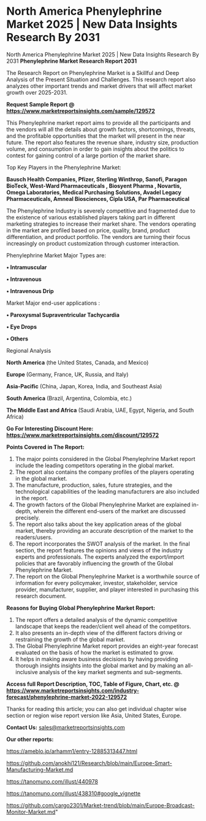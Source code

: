 # North America Phenylephrine Market 2025 | New Data Insights Research By 2031
North America Phenylephrine Market 2025 | New Data Insights Research By 2031
<strong>Phenylephrine Market Research Report 2031</strong>

The Research Report on Phenylephrine Market is a Skillful and Deep Analysis of the Present Situation and Challenges. This research report also analyzes other important trends and market drivers that will affect market growth over 2025-2031.

<strong>Request Sample Report @ <a href=https://www.marketreportsinsights.com/sample/129572>https://www.marketreportsinsights.com/sample/129572</a></strong>

This Phenylephrine market report aims to provide all the participants and the vendors will all the details about growth factors, shortcomings, threats, and the profitable opportunities that the market will present in the near future. The report also features the revenue share, industry size, production volume, and consumption in order to gain insights about the politics to contest for gaining control of a large portion of the market share.

Top Key Players in the Phenylephrine Market:

<strong>Bausch Health Companies, Pfizer, Sterling Winthrop, Sanofi, Paragon BioTeck, West-Ward Pharmaceuticals , Biosyent Pharma , Novartis, Omega Laboratories, Medical Purchasing Solutions, Avadel Legacy Pharmaceuticals, Amneal Biosciences, Cipla USA, Par Pharmaceutical</strong>

The Phenylephrine Industry is severely competitive and fragmented due to the existence of various established players taking part in different marketing strategies to increase their market share. The vendors operating in the market are profiled based on price, quality, brand, product differentiation, and product portfolio. The vendors are turning their focus increasingly on product customization through customer interaction.

Phenylephrine Market Major Types are:

<strong>• Intramuscular

• Intravenous

• Intravenous Drip</strong>

Market Major end-user applications :

<strong>• Paroxysmal Supraventricular Tachycardia

• Eye Drops

• Others</strong>

Regional Analysis

</u><strong><b>North America</b></strong> (the United States, Canada, and Mexico)

<strong><b>Europe </b></strong>(Germany, France, UK, Russia, and Italy)

<strong><b>Asia-Pacific</b></strong> (China, Japan, Korea, India, and Southeast Asia)

<strong><b>South America</b></strong> (Brazil, Argentina, Colombia, etc.)

<strong><b>The Middle East and Africa</b></strong> (Saudi Arabia, UAE, Egypt, Nigeria, and South Africa)

<strong>Go For Interesting Discount Here: <a href=https://www.marketreportsinsights.com/discount/129572>https://www.marketreportsinsights.com/discount/129572</a></strong>

<strong>Points Covered in The Report:</strong>
<ol>
  <li>The major points considered in the Global Phenylephrine Market report include the leading competitors operating in the global market.</li>
  <li>The report also contains the company profiles of the players operating in the global market.</li>
  <li>The manufacture, production, sales, future strategies, and the technological capabilities of the leading manufacturers are also included in the report.</li>
  <li>The growth factors of the Global Phenylephrine Market are explained in-depth, wherein the different end-users of the market are discussed precisely.</li>
  <li>The report also talks about the key application areas of the global market, thereby providing an accurate description of the market to the readers/users.</li>
  <li>The report incorporates the SWOT analysis of the market. In the final section, the report features the opinions and views of the industry experts and professionals. The experts analyzed the export/import policies that are favorably influencing the growth of the Global Phenylephrine Market.</li>
  <li>The report on the Global Phenylephrine Market is a worthwhile source of information for every policymaker, investor, stakeholder, service provider, manufacturer, supplier, and player interested in purchasing this research document.</li>
</ol>
<strong>Reasons for Buying Global Phenylephrine Market Report:</strong>

<ol>
  <li>The report offers a detailed analysis of the dynamic competitive landscape that keeps the reader/client well ahead of the competitors.</li>
  <li>It also presents an in-depth view of the different factors driving or restraining the growth of the global market.</li>
  <li>The Global Phenylephrine Market report provides an eight-year forecast evaluated on the basis of how the market is estimated to grow.</li>
  <li>It helps in making aware business decisions by having providing thorough insights insights into the global market and by making an all-inclusive analysis of the key market segments and sub-segments.</li>
</ol>
<strong>Access full Report Description, TOC, Table of Figure, Chart, etc. @ <a href=https://www.marketreportsinsights.com/industry-forecast/phenylephrine-market-2022-129572>https://www.marketreportsinsights.com/industry-forecast/phenylephrine-market-2022-129572</a></strong>


Thanks for reading this article; you can also get individual chapter wise section or region wise report version like Asia, United States, Europe.

<strong>Contact Us:</strong>
sales@marketreportsinsights.com

<strong>Our other reports:</strong>

<a href=https://ameblo.jp/arhamm1/entry-12885313447.html>https://ameblo.jp/arhamm1/entry-12885313447.html</a>

<a href=https://github.com/anokhi121/Research/blob/main/Europe-Smart-Manufacturing-Market.md>https://github.com/anokhi121/Research/blob/main/Europe-Smart-Manufacturing-Market.md</a>

<a href=https://tanomuno.com/illust/440978>https://tanomuno.com/illust/440978</a>

<a href=https://tanomuno.com/illust/438310#google_vignette>https://tanomuno.com/illust/438310#google_vignette</a>

<a href=https://github.com/cargo2301/Market-trend/blob/main/Europe-Broadcast-Monitor-Market.md>https://github.com/cargo2301/Market-trend/blob/main/Europe-Broadcast-Monitor-Market.md</a>"
